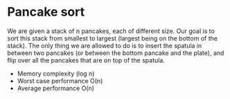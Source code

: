 # Pancake sort 


We are given a stack of n pancakes, each of different size.  Our goal is to sort this stack from  smallest  to  largest 
(largest  being  on  the  bottom  of  the  stack).   The  only  thing we are allowed to do is to insert the spatula in between 
two pancakes (or between the bottom pancake and the plate), and flip over all the pancakes that are on top of the spatula.


* Memory complexity (log n)
* Worst case performance O(n)
* Average performance O(n)
